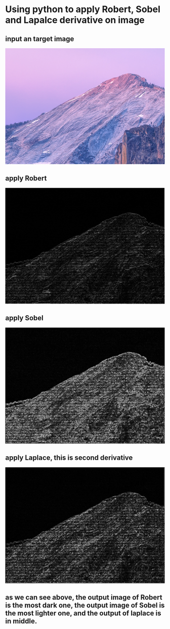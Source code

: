 # Using python to apply Robert, Sobel and Lapalce derivative on image

## input an target image
![Image of launch app](./desktop.jpg)

## apply Robert
![Image of launch app](./robert.jpg)

## apply Sobel
![Image of launch app](./sobel.jpg)

## apply Laplace, this is second derivative
![Image of launch app](./laplace.jpg)

## as we can see above, the output image of Robert is the most dark one, the output image of Sobel is the most lighter one, and the output of laplace is in middle.
